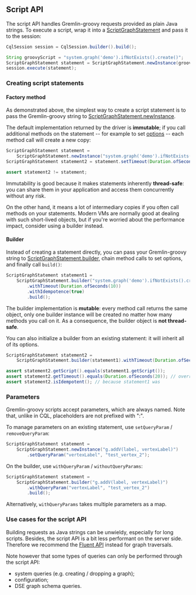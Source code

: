 ## Script API

The script API handles Gremlin-groovy requests provided as plain Java strings. To execute a script,
wrap it into a [ScriptGraphStatement] and pass it to the session:

```java
CqlSession session = CqlSession.builder().build();

String groovyScript = "system.graph('demo').ifNotExists().create()";
ScriptGraphStatement statement = ScriptGraphStatement.newInstance(groovyScript);
session.execute(statement);
```

### Creating script statements

#### Factory method

As demonstrated above, the simplest way to create a script statement is to pass the Gremlin-groovy
string to [ScriptGraphStatement.newInstance].

The default implementation returned by the driver is **immutable**; if you call additional methods
on the statement -- for example to set [options](../options/) -- each method call will create a new
copy:

```java
ScriptGraphStatement statement =
    ScriptGraphStatement.newInstance("system.graph('demo').ifNotExists().create()");
ScriptGraphStatement statement2 = statement.setTimeout(Duration.ofSeconds(10));

assert statement2 != statement;
```

Immutability is good because it makes statements inherently **thread-safe**: you can share them in
your application and access them concurrently without any risk.

On the other hand, it means a lot of intermediary copies if you often call methods on your
statements. Modern VMs are normally good at dealing with such short-lived objects, but if you're
worried about the performance impact, consider using a builder instead.

#### Builder

Instead of creating a statement directly, you can pass your Gremlin-groovy string to
[ScriptGraphStatement.builder], chain method calls to set options, and finally call `build()`:

```java
ScriptGraphStatement statement1 =
    ScriptGraphStatement.builder("system.graph('demo').ifNotExists().create()")
        .withTimeout(Duration.ofSeconds(10))
        .withIdempotence(true)
        .build();
```

The builder implementation is **mutable**: every method call returns the same object, only one
builder instance will be created no matter how many methods you call on it. As a consequence, the
builder object is **not thread-safe**.

You can also initialize a builder from an existing statement: it will inherit all of its options.

```java
ScriptGraphStatement statement2 =
    ScriptGraphStatement.builder(statement1).withTimeout(Duration.ofSeconds(20)).build();

assert statement2.getScript().equals(statement1.getScript());
assert statement2.getTimeout().equals(Duration.ofSeconds(20)); // overridden by the builder
assert statement2.isIdempotent(); // because statement1 was
```

### Parameters

Gremlin-groovy scripts accept parameters, which are always named. Note that, unlike in CQL,
placeholders are not prefixed with ":".

To manage parameters on an existing statement, use `setQueryParam` / `removeQueryParam`:

```java
ScriptGraphStatement statement =
    ScriptGraphStatement.newInstance("g.addV(label, vertexLabel)")
        .setQueryParam("vertexLabel", "test_vertex_2");
```

On the builder, use `withQueryParam` / `withoutQueryParams`:

```java
ScriptGraphStatement statement =
    ScriptGraphStatement.builder("g.addV(label, vertexLabel)")
        .withQueryParam("vertexLabel", "test_vertex_2")
        .build();
```

Alternatively, `withQueryParams` takes multiple parameters as a map.

### Use cases for the script API

Building requests as Java strings can be unwieldy, especially for long scripts. Besides, the script
API is a bit less performant on the server side. Therefore we recommend the
[Fluent API](../fluent/) instead for graph traversals.

Note however that some types of queries can only be performed through the script API:

* system queries (e.g. creating / dropping a graph);
* configuration;
* DSE graph schema queries.

[ScriptGraphStatement]: https://docs.datastax.com/en/drivers/java/4.12/com/datastax/dse/driver/api/core/graph/ScriptGraphStatement.html
[ScriptGraphStatement.newInstance]: https://docs.datastax.com/en/drivers/java/4.12/com/datastax/dse/driver/api/core/graph/ScriptGraphStatement.html#newInstance-java.lang.String-
[ScriptGraphStatement.builder]: https://docs.datastax.com/en/drivers/java/4.12/com/datastax/dse/driver/api/core/graph/ScriptGraphStatement.html#builder-java.lang.String-